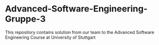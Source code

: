 # Advanced-Software-Engineering-Gruppe-3
This repository contains solution from our team to the Advanced Software Engineering Course at University of Stuttgart

